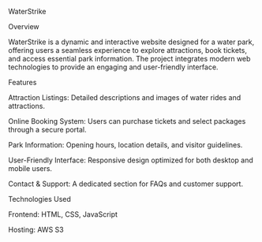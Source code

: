 WaterStrike

Overview

WaterStrike is a dynamic and interactive website designed for a water park, offering users a seamless experience to explore attractions, book tickets, and access essential park information. The project integrates modern web technologies to provide an engaging and user-friendly interface.

Features

Attraction Listings: Detailed descriptions and images of water rides and attractions.

Online Booking System: Users can purchase tickets and select packages through a secure portal.

Park Information: Opening hours, location details, and visitor guidelines.

User-Friendly Interface: Responsive design optimized for both desktop and mobile users.

Contact & Support: A dedicated section for FAQs and customer support.

Technologies Used

Frontend: HTML, CSS, JavaScript

Hosting: AWS S3
